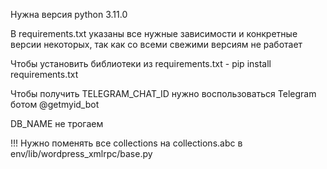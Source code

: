 Нужна версия python 3.11.0

В requirements.txt указаны все нужные зависимости и конкретные версии некоторых, так как со всеми свежими версиям не работает

Чтобы установить библиотеки из requirements.txt - pip install requirements.txt

Чтобы получить TELEGRAM_CHAT_ID нужно воспользоваться Telegram ботом @getmyid_bot

DB_NAME не трогаем

!!! Нужно поменять все collections на collections.abc в env/lib/wordpress_xmlrpc/base.py
